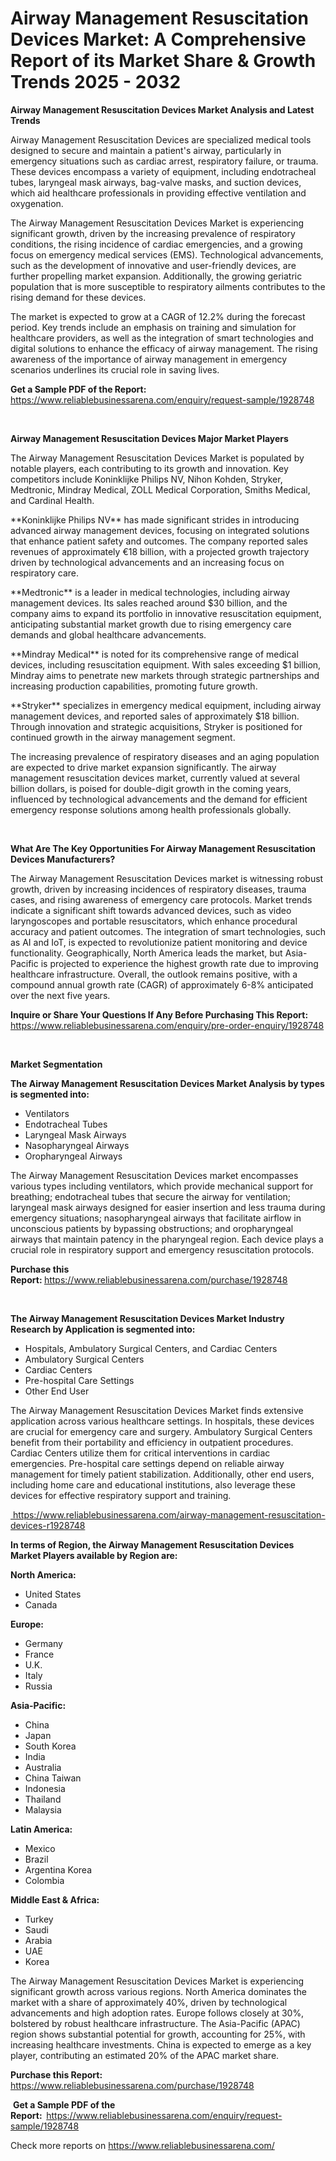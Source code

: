 <p><h1>Airway Management Resuscitation Devices Market: A Comprehensive Report of its Market Share & Growth Trends 2025 - 2032</h1></p><p><strong>Airway Management Resuscitation Devices Market Analysis and Latest Trends</strong></p>
<p><p>Airway Management Resuscitation Devices are specialized medical tools designed to secure and maintain a patient's airway, particularly in emergency situations such as cardiac arrest, respiratory failure, or trauma. These devices encompass a variety of equipment, including endotracheal tubes, laryngeal mask airways, bag-valve masks, and suction devices, which aid healthcare professionals in providing effective ventilation and oxygenation.</p><p>The Airway Management Resuscitation Devices Market is experiencing significant growth, driven by the increasing prevalence of respiratory conditions, the rising incidence of cardiac emergencies, and a growing focus on emergency medical services (EMS). Technological advancements, such as the development of innovative and user-friendly devices, are further propelling market expansion. Additionally, the growing geriatric population that is more susceptible to respiratory ailments contributes to the rising demand for these devices.</p><p>The market is expected to grow at a CAGR of 12.2% during the forecast period. Key trends include an emphasis on training and simulation for healthcare providers, as well as the integration of smart technologies and digital solutions to enhance the efficacy of airway management. The rising awareness of the importance of airway management in emergency scenarios underlines its crucial role in saving lives.</p></p>
<p><strong>Get a Sample PDF of the Report:&nbsp;</strong> <a href="https://www.reliablebusinessarena.com/enquiry/request-sample/1928748?utm_campaign=2639&utm_medium=2&utm_source=Github&utm_content=ia&utm_term=29032025&utm_id=airway-management-resuscitation-devices">https://www.reliablebusinessarena.com/enquiry/request-sample/1928748</a></p>
<p>&nbsp;</p>
<p><strong>Airway Management Resuscitation Devices Major Market Players</strong></p>
<p><p>The Airway Management Resuscitation Devices Market is populated by notable players, each contributing to its growth and innovation. Key competitors include Koninklijke Philips NV, Nihon Kohden, Stryker, Medtronic, Mindray Medical, ZOLL Medical Corporation, Smiths Medical, and Cardinal Health.</p><p>**Koninklijke Philips NV** has made significant strides in introducing advanced airway management devices, focusing on integrated solutions that enhance patient safety and outcomes. The company reported sales revenues of approximately €18 billion, with a projected growth trajectory driven by technological advancements and an increasing focus on respiratory care.</p><p>**Medtronic** is a leader in medical technologies, including airway management devices. Its sales reached around $30 billion, and the company aims to expand its portfolio in innovative resuscitation equipment, anticipating substantial market growth due to rising emergency care demands and global healthcare advancements.</p><p>**Mindray Medical** is noted for its comprehensive range of medical devices, including resuscitation equipment. With sales exceeding $1 billion, Mindray aims to penetrate new markets through strategic partnerships and increasing production capabilities, promoting future growth.</p><p>**Stryker** specializes in emergency medical equipment, including airway management devices, and reported sales of approximately $18 billion. Through innovation and strategic acquisitions, Stryker is positioned for continued growth in the airway management segment.</p><p>The increasing prevalence of respiratory diseases and an aging population are expected to drive market expansion significantly. The airway management resuscitation devices market, currently valued at several billion dollars, is poised for double-digit growth in the coming years, influenced by technological advancements and the demand for efficient emergency response solutions among health professionals globally.</p></p>
<p>&nbsp;</p>
<p><strong>What Are The Key Opportunities For Airway Management Resuscitation Devices Manufacturers?</strong></p>
<p><p>The Airway Management Resuscitation Devices market is witnessing robust growth, driven by increasing incidences of respiratory diseases, trauma cases, and rising awareness of emergency care protocols. Market trends indicate a significant shift towards advanced devices, such as video laryngoscopes and portable resuscitators, which enhance procedural accuracy and patient outcomes. The integration of smart technologies, such as AI and IoT, is expected to revolutionize patient monitoring and device functionality. Geographically, North America leads the market, but Asia-Pacific is projected to experience the highest growth rate due to improving healthcare infrastructure. Overall, the outlook remains positive, with a compound annual growth rate (CAGR) of approximately 6-8% anticipated over the next five years.</p></p>
<p><strong>Inquire or Share Your Questions If Any Before Purchasing This Report:</strong> <a href="https://www.reliablebusinessarena.com/enquiry/pre-order-enquiry/1928748?utm_campaign=2639&utm_medium=2&utm_source=Github&utm_content=ia&utm_term=29032025&utm_id=airway-management-resuscitation-devices">https://www.reliablebusinessarena.com/enquiry/pre-order-enquiry/1928748</a></p>
<p>&nbsp;</p>
<p><strong>Market Segmentation</strong></p>
<p><strong>The Airway Management Resuscitation Devices Market Analysis by types is segmented into:</strong></p>
<p><ul><li>Ventilators</li><li>Endotracheal Tubes</li><li>Laryngeal Mask Airways</li><li>Nasopharyngeal Airways</li><li>Oropharyngeal Airways</li></ul></p>
<p><p>The Airway Management Resuscitation Devices market encompasses various types including ventilators, which provide mechanical support for breathing; endotracheal tubes that secure the airway for ventilation; laryngeal mask airways designed for easier insertion and less trauma during emergency situations; nasopharyngeal airways that facilitate airflow in unconscious patients by bypassing obstructions; and oropharyngeal airways that maintain patency in the pharyngeal region. Each device plays a crucial role in respiratory support and emergency resuscitation protocols.</p></p>
<p><strong>Purchase this Report:&nbsp;</strong><a href="https://www.reliablebusinessarena.com/purchase/1928748?utm_campaign=2639&utm_medium=2&utm_source=Github&utm_content=ia&utm_term=29032025&utm_id=airway-management-resuscitation-devices">https://www.reliablebusinessarena.com/purchase/1928748</a></p>
<p>&nbsp;</p>
<p><strong>The Airway Management Resuscitation Devices Market Industry Research by Application is segmented into:</strong></p>
<p><ul><li>Hospitals, Ambulatory Surgical Centers, and Cardiac Centers</li><li>Ambulatory Surgical Centers</li><li>Cardiac Centers</li><li>Pre-hospital Care Settings</li><li>Other End User</li></ul></p>
<p><p>The Airway Management Resuscitation Devices Market finds extensive application across various healthcare settings. In hospitals, these devices are crucial for emergency care and surgery. Ambulatory Surgical Centers benefit from their portability and efficiency in outpatient procedures. Cardiac Centers utilize them for critical interventions in cardiac emergencies. Pre-hospital care settings depend on reliable airway management for timely patient stabilization. Additionally, other end users, including home care and educational institutions, also leverage these devices for effective respiratory support and training.</p></p>
<p><a href="https://www.reliablebusinessarena.com/airway-management-resuscitation-devices-r1928748?utm_campaign=2639&utm_medium=2&utm_source=Github&utm_content=ia&utm_term=29032025&utm_id=airway-management-resuscitation-devices">&nbsp;https://www.reliablebusinessarena.com/airway-management-resuscitation-devices-r1928748</a></p>
<p><strong>In terms of Region, the Airway Management Resuscitation Devices Market Players available by Region are:</strong></p>
<p>
    <p> <strong> North America: </strong>
        <ul>
            <li>United States</li>
            <li>Canada</li>
        </ul>
        </p> 
    <p> <strong> Europe: </strong>
        <ul>
            <li>Germany</li>
            <li>France</li>
            <li>U.K.</li>
            <li>Italy</li>
            <li>Russia</li>
        </ul>
        </p> 
    <p> <strong> Asia-Pacific: </strong>
        <ul>
            <li>China</li>
            <li>Japan</li>
            <li>South Korea</li>
            <li>India</li>
            <li>Australia</li>
            <li>China Taiwan</li>
            <li>Indonesia</li>
            <li>Thailand</li>
            <li>Malaysia</li>
        </ul>
        </p> 
    <p> <strong> Latin America: </strong>
        <ul>
            <li>Mexico</li>
            <li>Brazil</li>
            <li>Argentina Korea</li>
            <li>Colombia</li>
        </ul>
        </p> 
    <p> <strong> Middle East & Africa: </strong>
        <ul>
            <li>Turkey</li>
            <li>Saudi</li>
            <li>Arabia</li>
            <li>UAE</li>
            <li>Korea</li>
        </ul>
    </p>
    </p>
<p><p>The Airway Management Resuscitation Devices Market is experiencing significant growth across various regions. North America dominates the market with a share of approximately 40%, driven by technological advancements and high adoption rates. Europe follows closely at 30%, bolstered by robust healthcare infrastructure. The Asia-Pacific (APAC) region shows substantial potential for growth, accounting for 25%, with increasing healthcare investments. China is expected to emerge as a key player, contributing an estimated 20% of the APAC market share.</p></p>
<p><strong>Purchase this Report: </strong><a href="https://www.reliablebusinessarena.com/purchase/1928748?utm_campaign=2639&utm_medium=2&utm_source=Github&utm_content=ia&utm_term=29032025&utm_id=airway-management-resuscitation-devices">https://www.reliablebusinessarena.com/purchase/1928748</a></p>
<p>&nbsp;<strong>Get a Sample PDF of the Report:&nbsp;&nbsp;</strong><a href="https://www.reliablebusinessarena.com/enquiry/request-sample/1928748?utm_campaign=2639&utm_medium=2&utm_source=Github&utm_content=ia&utm_term=29032025&utm_id=airway-management-resuscitation-devices">https://www.reliablebusinessarena.com/enquiry/request-sample/1928748</a></p>
<p><strong></strong></p>
<p>Check more reports on <a href="https://www.reliablebusinessarena.com/?utm_campaign=2639&utm_medium=2&utm_source=Github&utm_content=ia&utm_term=29032025&utm_id=airway-management-resuscitation-devices">https://www.reliablebusinessarena.com/</a></p>